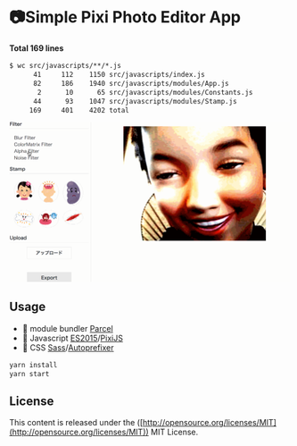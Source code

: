 # 📷Simple Pixi Photo Editor App

**Total 169 lines**
```
$ wc src/javascripts/**/*.js
      41     112    1150 src/javascripts/index.js
      82     186    1940 src/javascripts/modules/App.js
       2      10      65 src/javascripts/modules/Constants.js
      44      93    1047 src/javascripts/modules/Stamp.js
     169     401    4202 total
```


![gif](./doc/gif.gif)


## Usage

* 🙈 module bundler [Parcel](https://github.com/parcel-bundler/parcel) 
* 🙉 Javascript     [ES2015](http://www.ecma-international.org/ecma-262/6.0/index.html)/[PixiJS](https://github.com/pixijs/pixi.js)
* 🙊 CSS            [Sass](http://sass-lang.com/)/[Autoprefixer](https://github.com/postcss/autoprefixer)

```
yarn install
yarn start
```

## License
This content is released under the ([http://opensource.org/licenses/MIT](http://opensource.org/licenses/MIT)) MIT License.
